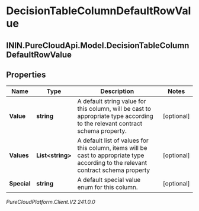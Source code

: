 # DecisionTableColumnDefaultRowValue

## ININ.PureCloudApi.Model.DecisionTableColumnDefaultRowValue

## Properties

|Name | Type | Description | Notes|
|------------ | ------------- | ------------- | -------------|
| **Value** | **string** | A default string value for this column, will be cast to appropriate type according to the relevant contract schema property. | [optional] |
| **Values** | **List&lt;string&gt;** | A default list of values for this column, items will be cast to appropriate type according to the relevant contract schema property | [optional] |
| **Special** | **string** | A default special value enum for this column. | [optional] |



_PureCloudPlatform.Client.V2 241.0.0_

